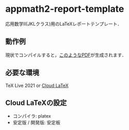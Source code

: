 # appmath2-report-template

応用数学II(JKLクラス)用のLaTeXレポートテンプレート．

## 動作例

現状でコンパイルすると，[このようなPDF](https://drive.google.com/file/d/1OAKfjrCTTmjiWtqTThP8S44Hw1opDsl_/view?usp=sharing)が生成されます．

## 必要な環境

TeX Live 2021 or [Cloud LaTeX](https://cloudlatex.io/)

## Cloud LaTeXの設定

- コンパイラ: platex
- 安定版 / 開発版: 安定板
